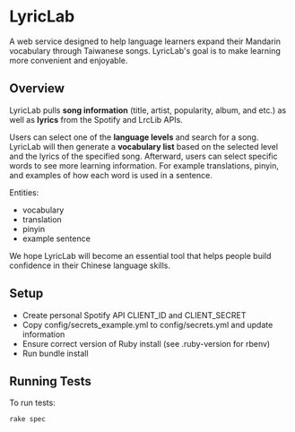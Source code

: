 # LyricLab

A web service designed to help language learners expand their Mandarin vocabulary through Taiwanese songs. LyricLab's goal is to make learning more convenient and enjoyable.

## Overview

LyricLab pulls **song information** (title, artist, popularity, album, and etc.) as well as **lyrics** from the Spotify and LrcLib APIs.

Users can select one of the **language levels** and search for a song. LyricLab will then generate a **vocabulary list** based on the selected level and the lyrics of the specified song. Afterward, users can select specific words to see more learning information. For example translations, pinyin, and examples of how each word is used in a sentence.

<!-- #### Disclaimer: This service is still a work in progress. Currently, LyricLab only supports the search function and displays song data along with lyrics. -->

Entities:
- vocabulary
- translation
- pinyin
- example sentence


We hope LyricLab will become an essential tool that helps people build confidence in their Chinese language skills.

## Setup

- Create personal Spotify API CLIENT_ID and CLIENT_SECRET
- Copy config/secrets_example.yml to config/secrets.yml and update information
- Ensure correct version of Ruby install (see .ruby-version for rbenv)
- Run bundle install

## Running Tests

To run tests:

```
rake spec
```